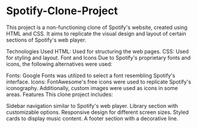 # Spotify-Clone-Project

This project is a non-functioning clone of Spotify's website, created using HTML and CSS. It aims to replicate the visual design and layout of certain sections of Spotify's web player.

Technologies Used
HTML: Used for structuring the web pages.
CSS: Used for styling and layout.
Font and Icons
Due to Spotify's proprietary fonts and icons, the following alternatives were used:

Fonts: Google Fonts was utilized to select a font resembling Spotify's interface.
Icons: FontAwesome's free icons were used to replicate Spotify's iconography. Additionally, custom images were used as icons in some areas.
Features
This clone project includes:

Sidebar navigation similar to Spotify's web player.
Library section with customizable options.
Responsive design for different screen sizes.
Styled cards to display music content.
A footer section with a decorative line.
